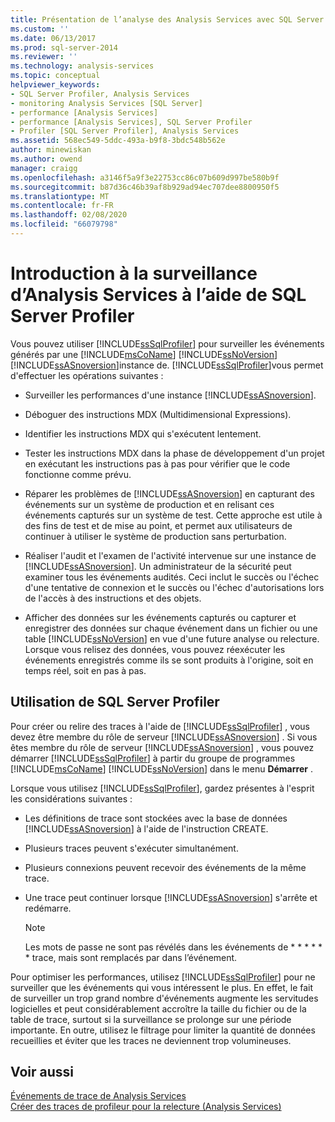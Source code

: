 ```yaml
---
title: Présentation de l’analyse des Analysis Services avec SQL Server Profiler | Microsoft Docs
ms.custom: ''
ms.date: 06/13/2017
ms.prod: sql-server-2014
ms.reviewer: ''
ms.technology: analysis-services
ms.topic: conceptual
helpviewer_keywords:
- SQL Server Profiler, Analysis Services
- monitoring Analysis Services [SQL Server]
- performance [Analysis Services]
- performance [Analysis Services], SQL Server Profiler
- Profiler [SQL Server Profiler], Analysis Services
ms.assetid: 568ec549-5ddc-493a-b9f8-3bdc548b562e
author: minewiskan
ms.author: owend
manager: craigg
ms.openlocfilehash: a3146f5a9f3e22753cc86c07b609d997be580b9f
ms.sourcegitcommit: b87d36c46b39af8b929ad94ec707dee8800950f5
ms.translationtype: MT
ms.contentlocale: fr-FR
ms.lasthandoff: 02/08/2020
ms.locfileid: "66079798"
---
```

# <a name="introduction-to-monitoring-analysis-services-with-sql-server-profiler"></a>Introduction à la surveillance d’Analysis Services à l’aide de SQL Server Profiler
  Vous pouvez utiliser [!INCLUDE[ssSqlProfiler](../../includes/sssqlprofiler-md.md)] pour surveiller les événements générés par une [!INCLUDE[msCoName](../../includes/msconame-md.md)] [!INCLUDE[ssNoVersion](../../includes/ssnoversion-md.md)] [!INCLUDE[ssASnoversion](../../includes/ssasnoversion-md.md)]instance de. 
  [!INCLUDE[ssSqlProfiler](../../includes/sssqlprofiler-md.md)]vous permet d'effectuer les opérations suivantes :  
  
-   Surveiller les performances d'une instance [!INCLUDE[ssASnoversion](../../includes/ssasnoversion-md.md)].  
  
-   Déboguer des instructions MDX (Multidimensional Expressions).  
  
-   Identifier les instructions MDX qui s'exécutent lentement.  
  
-   Tester les instructions MDX dans la phase de développement d'un projet en exécutant les instructions pas à pas pour vérifier que le code fonctionne comme prévu.  
  
-   Réparer les problèmes de [!INCLUDE[ssASnoversion](../../includes/ssasnoversion-md.md)] en capturant des événements sur un système de production et en relisant ces événements capturés sur un système de test. Cette approche est utile à des fins de test et de mise au point, et permet aux utilisateurs de continuer à utiliser le système de production sans perturbation.  
  
-   Réaliser l'audit et l'examen de l'activité intervenue sur une instance de [!INCLUDE[ssASnoversion](../../includes/ssasnoversion-md.md)]. Un administrateur de la sécurité peut examiner tous les événements audités. Ceci inclut le succès ou l'échec d'une tentative de connexion et le succès ou l'échec d'autorisations lors de l'accès à des instructions et des objets.  
  
-   Afficher des données sur les événements capturés ou capturer et enregistrer des données sur chaque événement dans un fichier ou une table [!INCLUDE[ssNoVersion](../../includes/ssnoversion-md.md)] en vue d'une future analyse ou relecture. Lorsque vous relisez des données, vous pouvez réexécuter les événements enregistrés comme ils se sont produits à l'origine, soit en temps réel, soit en pas à pas.  
  
## <a name="using-sql-server-profiler"></a>Utilisation de SQL Server Profiler  
 Pour créer ou relire des traces à l'aide de [!INCLUDE[ssSqlProfiler](../../includes/sssqlprofiler-md.md)] , vous devez être membre du rôle de serveur [!INCLUDE[ssASnoversion](../../includes/ssasnoversion-md.md)] . Si vous êtes membre du rôle de serveur [!INCLUDE[ssASnoversion](../../includes/ssasnoversion-md.md)] , vous pouvez démarrer [!INCLUDE[ssSqlProfiler](../../includes/sssqlprofiler-md.md)] à partir du groupe de programmes [!INCLUDE[msCoName](../../includes/msconame-md.md)] [!INCLUDE[ssNoVersion](../../includes/ssnoversion-md.md)] dans le menu **Démarrer** .  
  
 Lorsque vous utilisez [!INCLUDE[ssSqlProfiler](../../includes/sssqlprofiler-md.md)], gardez présentes à l'esprit les considérations suivantes :  
  
-   Les définitions de trace sont stockées avec la base de données [!INCLUDE[ssASnoversion](../../includes/ssasnoversion-md.md)] à l'aide de l'instruction CREATE.  
  
-   Plusieurs traces peuvent s'exécuter simultanément.  
  
-   Plusieurs connexions peuvent recevoir des événements de la même trace.  
  
-   Une trace peut continuer lorsque [!INCLUDE[ssASnoversion](../../includes/ssasnoversion-md.md)] s'arrête et redémarre.  
  
    > [!NOTE]  
    >  Les mots de passe ne sont pas révélés dans les événements de \* \* \* \* \* \* trace, mais sont remplacés par dans l’événement.  
  
 Pour optimiser les performances, utilisez [!INCLUDE[ssSqlProfiler](../../includes/sssqlprofiler-md.md)] pour ne surveiller que les événements qui vous intéressent le plus. En effet, le fait de surveiller un trop grand nombre d'événements augmente les servitudes logicielles et peut considérablement accroître la taille du fichier ou de la table de trace, surtout si la surveillance se prolonge sur une période importante. En outre, utilisez le filtrage pour limiter la quantité de données recueillies et éviter que les traces ne deviennent trop volumineuses.  
  
## <a name="see-also"></a>Voir aussi  
 [Événements de trace de Analysis Services](https://docs.microsoft.com/bi-reference/trace-events/analysis-services-trace-events)   
 [Créer des traces de profileur pour la relecture &#40;Analysis Services&#41;](create-profiler-traces-for-replay-analysis-services.md)  
  
  
